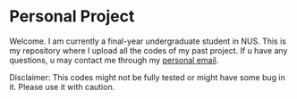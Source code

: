 # Personal Project

Welcome. I am currently a final-year undergraduate student in NUS. This is my repository where I upload all the codes of my past project. If u have any questions, u may contact me through my [personal email](mullianayusuff@gmail.com). 











Disclaimer: This codes might not be fully tested or might have some bug in it. Please use it with caution.
